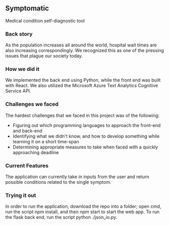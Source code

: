 ## Symptomatic
Medical condition self-diagnostic tool

### Back story 
As the population increases all around the world, hospital wait times are also increasing correspondingly. We recognized this as one of the pressing issues that plague our society today. 

### How we did it
We implemented the back end using Python, while the front end was built with React. We also utilized the Microsoft Azure Text Analytics Cognitive Service API.


### Challenges we faced
The hardest challenges that we faced in this project was of the following: 
- Figuring out which programming languages to approach the front-end and back-end
- Identifying what we didn't know, and how to develop something while learning it on a short time-span
- Determining appropriate measures to take when faced with a quickly approaching deadline

### Current Features
The application can currently take in inputs from the user and return possible conditions related to the single symptom.  

### Trying it out
In order to run the application, download the repo into a folder; open cmd, run the script npm install, and then npm start to start the web app. To run the flask back end, run the script python ./json_io.py. 